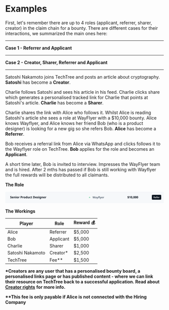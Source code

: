 # Examples

First, let's remember there are up to 4 roles (applicant, referrer, sharer, creator) in the claim chain for a bounty. There are different cases for their interactions, we summarized the main ones here:&#x20;

****

**Case 1 - Referrer and Applicant**

****

**Case 2 - Creator, Sharer, Referrer and Applicant**

****

Satoshi Nakamoto joins TechTree and posts an article about cryptography. **Satoshi** has become a **Creator**.



Charlie follows Satoshi and sees his article in his feed. Charlie clicks share which generates a personalised tracked link for Charlie that points at Satoshi's article. **Charlie** has become a **Sharer**.



Charlie shares the link with Alice who follows it. Whilst Alice is reading Satoshi's article she sees a role at WayFlyer with a $10,000 bounty. Alice knows Wayflyer, and Alice knows her friend Bob (who is a product designer) is looking for a new gig so she refers Bob. **Alice** has become a **Referrer**.&#x20;



Bob receives a referral link from Alice via WhatsApp and clicks follows it to the Wayflyer role on TechTree. **Bob** applies for the role and becomes an **Applicant**.



A short time later, Bob is invited to interview. Impresses the WayFlyer team and is hired. After 2 mths has passed if Bob is still working with Wayflyer the full rewards will be distributed to all claimants.

**The Role**

![](<../../../.gitbook/assets/Screenshot 2022-01-07 at 11.52.25.png>)

**The Workings**

| Player           | Role      | Reward 💰 |
| ---------------- | --------- | --------- |
| Alice            | Referrer  | $5,000    |
| Bob              | Applicant | $5,000    |
| Charlie          | Sharer    | $1,000    |
| Satoshi Nakamoto | Creator\* | $2,500    |
| TechTree         | Fee\*\*   | $1,500    |

**\*Creators are any user that has a personalised bounty board, a personalised links page or has published content - where we can link their resource on TechTree back to a successful application. Read about** [**Creator rights**](roles-within-the-hiring-bounties/creator-rights.md) **for more info.**

**\*\*This fee is only payable if Alice is not connected with the Hiring Company**

